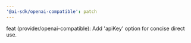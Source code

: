 ```yaml
---
'@ai-sdk/openai-compatible': patch
---
```


feat (provider/openai-compatible): Add 'apiKey' option for concise direct use.
